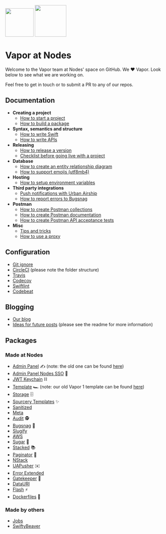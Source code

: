 <img src="https://raw.githubusercontent.com/nodes-vapor/readme/master/Assets/nodeslogo.png" width="90"/> <img src="https://raw.githubusercontent.com/nodes-vapor/readme/master/Assets/vaporlogo.png" width="100"/>

# Vapor at Nodes

Welcome to the Vapor team at Nodes' space on GitHub. We ❤️ Vapor. Look below to see what we are working on.

Feel free to get in touch or to submit a PR to any of our repos.

## Documentation

- **Creating a project**
  - [How to start a project](https://github.com/nodes-vapor/readme/blob/master/Documentation/how-to-start-a-project.md)
  - [How to build a package](https://github.com/nodes-vapor/readme/blob/master/Documentation/how-to-build-a-package.md)
- **Syntax, semantics and structure**
  - [How to write Swift](https://github.com/nodes-vapor/readme/blob/master/Documentation/guide-how-to-write-swift.md)
  - [How to write APIs](https://github.com/nodes-vapor/readme/blob/master/Documentation/how-to-write-apis.md)
- **Releasing**
  - [How to release a version](https://github.com/nodes-vapor/readme/blob/master/Documentation/how-to-release-a-version.md)
  - [Checklist before going live with a project](https://github.com/nodes-vapor/readme/blob/master/Documentation/checklist-before-going-live.md)
- **Database**
  - [How to create an entity relationship diagram](https://github.com/nodes-vapor/readme/blob/master/Documentation/how-to-create-an-erd.md)
  - [How to support emojis (utf8mb4)](https://github.com/nodes-vapor/readme/blob/master/Documentation/how-to-support-emojis.md)
- **Hosting**
  - [How to setup environment variables](https://github.com/nodes-vapor/readme/blob/master/Documentation/how-to-setup-environment-variables.md)
- **Third party integrations**
  - [Push notifications with Urban Airship](https://github.com/nodes-vapor/readme/blob/master/Documentation/how-to-urban-airship-push.md)
  - [How to report errors to Bugsnag](https://github.com/nodes-vapor/readme/blob/master/Documentation/how-to-report-to-bugsnag.md)
- **Postman**
  - [How to create Postman collections](https://github.com/nodes-vapor/readme/blob/master/Documentation/how-to-create-postman-collections.md)
  - [How to create Postman documentation](https://github.com/nodes-vapor/readme/blob/master/Documentation/how-to-create-postman-documentation.md)
  - [How to create Postman API acceptance tests](https://github.com/nodes-vapor/readme/blob/master/Documentation/how-to-create-postman-tests.md)
- **Misc**
  - [Tips and tricks](https://github.com/nodes-vapor/readme/blob/master/Documentation/tips-and-tricks.md)
  - [How to use a proxy](https://github.com/nodes-vapor/readme/blob/master/Documentation/how-to-use-a-proxy.md)

## Configuration

- [Git ignore](https://github.com/nodes-vapor/readme/blob/master/Configuration/.gitignore)
- [CircleCI](https://github.com/nodes-vapor/readme/tree/master/Configuration/.circleci) (please note the folder structure)
- [Travis](https://github.com/nodes-vapor/readme/blob/master/Configuration/.travis.yml)
- [Codecov](https://github.com/nodes-vapor/readme/blob/master/Configuration/.codecov.yml)
- [Swiftlint](https://github.com/nodes-vapor/readme/blob/master/Configuration/.swiftlint.yml)
- [Codebeat](https://github.com/nodes-vapor/readme/blob/master/Configuration/.codebeatignore)

## Blogging

- [Our blog](https://engineering.nodesagency.com/categories/Vapor/)
- [Ideas for future posts](https://github.com/nodes-vapor/blog-post-ideas/issues) (please see the readme for more information)

## Packages

### Made at Nodes

- [Admin Panel](https://github.com/nodes-vapor/admin-panel-provider) ✍️ (note: the old one can be found [here](https://github.com/nodes-vapor/admin-panel))
- [Admin Panel Nodes SSO](https://github.com/nodes-vapor/admin-panel-nodes-sso) 🔑
- [JWT Keychain](https://github.com/nodes-vapor/jwt-keychain) ⛓
- [Template](https://github.com/nodes-vapor/template) 🏎 (note: our old Vapor 1 template can be found [here](https://github.com/nodes-vapor/template-old))
- [Storage](https://github.com/nodes-vapor/storage) 🗄
- [Sourcery Templates](https://github.com/nodes-vapor/sourcery-templates) ✨
- [Sanitized](https://github.com/nodes-vapor/sanitized)
- [Meta](https://github.com/nodes-vapor/meta)
- [Audit](https://github.com/nodes-vapor/audit-provider) 🕵️
- [Bugsnag](https://github.com/nodes-vapor/bugsnag) 🐛
- [Slugify](https://github.com/nodes-vapor/slugify)
- [AWS](https://github.com/nodes-vapor/aws)
- [Sugar](https://github.com/nodes-vapor/sugar) 🍬
- [Stacked](https://github.com/nodes-vapor/stacked) 📚
- [Paginator](https://github.com/nodes-vapor/paginator) 📄
- [NStack](https://github.com/nodes-vapor/nstack)
- [UAPusher](https://github.com/nodes-vapor/push-urban-airship) ✉️
- [Error Extended](https://github.com/nodes-vapor/error-extended)
- [Gatekeeper](https://github.com/nodes-vapor/gatekeeper) 👮
- [DataURI](https://github.com/nodes-vapor/data-uri)
- [Flash](https://github.com/nodes-vapor/flash) ⚡️
- [Dockerfiles](https://github.com/nodes-vapor/dockerfiles) 🐳

### Made by others

- [Jobs](https://github.com/BrettRToomey/Jobs)
- [SwiftyBeaver](https://github.com/SwiftyBeaver/SwiftyBeaver-Vapor)
